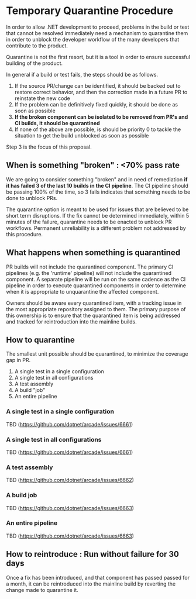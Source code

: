 # Temporary Quarantine Procedure
In order to allow .NET development to proceed, problems in the build or test that cannot be resolved immediately need a mechanism
to quarantine them in order to unblock the developer workflow of the many developers that contribute to the product.

Quarantine is not the first resort, but it is a tool in order to ensure successful building of the product.

In general if a build or test fails, the steps should be as follows.
1. If the source PR/change can be identified, it should be backed out to restore correct behavior, and then the correction made in a future PR to reinstate the new code
2. If the problem can be definitively fixed quickly, it should be done as soon as possible
3. **If the broken component can be isolated to be removed from PR's and CI builds, it should be quarantined**
4. If none of the above are possible, is should be priority 0 to tackle the situation to get the build unblocked as soon as possible

Step 3 is the focus of this proposal.

## When is something "broken" : \<70% pass rate
We are going to consider something "broken" and in need of remediation **if it has failed 3 of the last 10 builds in the CI pipeline**.
The CI pipeline should be passing 100% of the time, so 3 fails indicates that something needs to be done to unblock PRs.

The quarantine option is meant to be used for issues that are believed to be short term disruptions.  If the fix cannot be determined immediately,
within 5 minutes of the failure, quarantine needs to be enacted to unblock PR workflows.
Permanent unreliability is a different problem not addressed by this procedure.

## What happens when something is quarantined
PR builds will not include the quarantined component.
The primary CI pipelines (e.g. the 'runtime' pipeline) will not include the quarantined component.
A separate pipeline will be run on the same cadence as the CI pipeline in order to execute quarantined components in order to determine when
it is appropriate to unquarantine the affected component.

Owners should be aware every quarantined item, with a tracking issue in the most appropriate repository assigned to them.
The primary purpose of this ownership is to ensure that the quarantined item is being addressed and tracked for reintroduction into the mainline builds.

## How to quarantine
The smallest unit possible should be quarantined, to minimize the coverage gap in PR.

1. A single test in a single configuration
1. A single test in all configurations
1. A test assembly
1. A build "job"
1. An entire pipeline

### A single test in a single configuration
TBD (https://github.com/dotnet/arcade/issues/6661)

### A single test in all configurations
TBD (https://github.com/dotnet/arcade/issues/6661)

### A test assembly
TBD (https://github.com/dotnet/arcade/issues/6662)

### A build job
TBD (https://github.com/dotnet/arcade/issues/6663)

### An entire pipeline
TBD (https://github.com/dotnet/arcade/issues/6663)

## How to reintroduce : Run without failure for 30 days
Once a fix has been introduced, and that component has passed passed for a month, it can be reintroduced into the mainline build by reverting the change
made to quarantine it.
